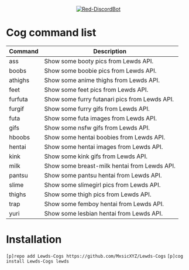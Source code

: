 
<p align="center">
        <a href="https://github.com/Cog-Creators/Red-DiscordBot"> <img alt="Red-DiscordBot" 
        src="https://img.shields.io/badge/Red-DiscordBot-red.svg?style=for-the-badge">
	</a>
</p>

# Cog command list
| Command | Description | 
|--------------------|------------------------------------------------------------------------------------------------------------------------------------------------------------------------------------------------------------------------------|
| ass | Show some booty pics from Lewds API. |
| boobs | Show some boobie pics from Lewds API. |
| athighs | Show some anime thighs from Lewds API. |
| feet | Show some feet pics from Lewds API. |
| furfuta | Show some furry futanari pics from Lewds API. |
| furgif | Show some furry gifs from Lewds API. |
| futa | Show some futa images from Lewds API. |
| gifs | Show some nsfw gifs from Lewds API. |
| hboobs | Show some hentai boobies from Lewds API. |
| hentai | Show some hentai images from Lewds API. |
| kink | Show some kink gifs from Lewds API. |
| milk | Show some breast-milk hentai from Lewds API. |
| pantsu | Show some pantsu hentai from Lewds API. |
| slime | Show some slimegirl pics from Lewds API. |
| thighs | Show some thigh pics from Lewds API. | 
| trap | Show some femboy hentai from Lewds API. |
| yuri | Show some lesbian hentai from Lewds API. |

# Installation
`[p]repo add Lewds-Cogs https://github.com/MxsicXYZ/Lewds-Cogs`
`[p]cog install Lewds-Cogs lewds`
